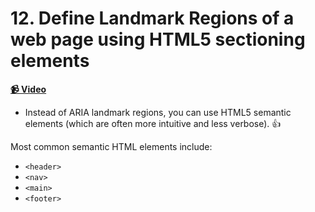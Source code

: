  # 12. Define Landmark Regions of a web page using HTML5 sectioning elements

**[📹 Video](https://egghead.io/lessons/react-define-landmark-regions-of-a-web-page-using-html5-sectioning-elements)**


* Instead of ARIA landmark regions, you can use HTML5 semantic elements (which are often more intuitive and less verbose). 👍

Most common semantic HTML elements include:

- `<header>`
- `<nav>`
- `<main>`
- `<footer>`